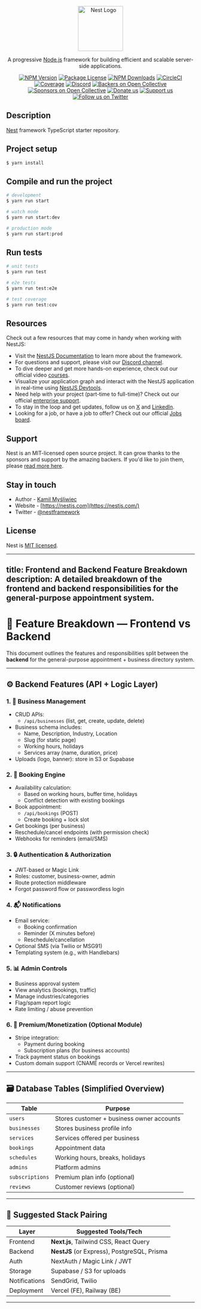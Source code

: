 <p align="center">
  <a href="http://nestjs.com/" target="blank"><img src="https://nestjs.com/img/logo-small.svg" width="120" alt="Nest Logo" /></a>
</p>

[circleci-image]: https://img.shields.io/circleci/build/github/nestjs/nest/master?token=abc123def456
[circleci-url]: https://circleci.com/gh/nestjs/nest

  <p align="center">A progressive <a href="http://nodejs.org" target="_blank">Node.js</a> framework for building efficient and scalable server-side applications.</p>
    <p align="center">
<a href="https://www.npmjs.com/~nestjscore" target="_blank"><img src="https://img.shields.io/npm/v/@nestjs/core.svg" alt="NPM Version" /></a>
<a href="https://www.npmjs.com/~nestjscore" target="_blank"><img src="https://img.shields.io/npm/l/@nestjs/core.svg" alt="Package License" /></a>
<a href="https://www.npmjs.com/~nestjscore" target="_blank"><img src="https://img.shields.io/npm/dm/@nestjs/common.svg" alt="NPM Downloads" /></a>
<a href="https://circleci.com/gh/nestjs/nest" target="_blank"><img src="https://img.shields.io/circleci/build/github/nestjs/nest/master" alt="CircleCI" /></a>
<a href="https://coveralls.io/github/nestjs/nest?branch=master" target="_blank"><img src="https://coveralls.io/repos/github/nestjs/nest/badge.svg?branch=master#9" alt="Coverage" /></a>
<a href="https://discord.gg/G7Qnnhy" target="_blank"><img src="https://img.shields.io/badge/discord-online-brightgreen.svg" alt="Discord"/></a>
<a href="https://opencollective.com/nest#backer" target="_blank"><img src="https://opencollective.com/nest/backers/badge.svg" alt="Backers on Open Collective" /></a>
<a href="https://opencollective.com/nest#sponsor" target="_blank"><img src="https://opencollective.com/nest/sponsors/badge.svg" alt="Sponsors on Open Collective" /></a>
  <a href="https://paypal.me/kamilmysliwiec" target="_blank"><img src="https://img.shields.io/badge/Donate-PayPal-ff3f59.svg" alt="Donate us"/></a>
    <a href="https://opencollective.com/nest#sponsor"  target="_blank"><img src="https://img.shields.io/badge/Support%20us-Open%20Collective-41B883.svg" alt="Support us"></a>
  <a href="https://twitter.com/nestframework" target="_blank"><img src="https://img.shields.io/twitter/follow/nestframework.svg?style=social&label=Follow" alt="Follow us on Twitter"></a>
</p>
  <!--[![Backers on Open Collective](https://opencollective.com/nest/backers/badge.svg)](https://opencollective.com/nest#backer)
  [![Sponsors on Open Collective](https://opencollective.com/nest/sponsors/badge.svg)](https://opencollective.com/nest#sponsor)-->

## Description

[Nest](https://github.com/nestjs/nest) framework TypeScript starter repository.

## Project setup

```bash
$ yarn install
```

## Compile and run the project

```bash
# development
$ yarn run start

# watch mode
$ yarn run start:dev

# production mode
$ yarn run start:prod
```

## Run tests

```bash
# unit tests
$ yarn run test

# e2e tests
$ yarn run test:e2e

# test coverage
$ yarn run test:cov
```

## Resources

Check out a few resources that may come in handy when working with NestJS:

- Visit the [NestJS Documentation](https://docs.nestjs.com) to learn more about the framework.
- For questions and support, please visit our [Discord channel](https://discord.gg/G7Qnnhy).
- To dive deeper and get more hands-on experience, check out our official video [courses](https://courses.nestjs.com/).
- Visualize your application graph and interact with the NestJS application in real-time using [NestJS Devtools](https://devtools.nestjs.com).
- Need help with your project (part-time to full-time)? Check out our official [enterprise support](https://enterprise.nestjs.com).
- To stay in the loop and get updates, follow us on [X](https://x.com/nestframework) and [LinkedIn](https://linkedin.com/company/nestjs).
- Looking for a job, or have a job to offer? Check out our official [Jobs board](https://jobs.nestjs.com).

## Support

Nest is an MIT-licensed open source project. It can grow thanks to the sponsors and support by the amazing backers. If you'd like to join them, please [read more here](https://docs.nestjs.com/support).

## Stay in touch

- Author - [Kamil Myśliwiec](https://twitter.com/kammysliwiec)
- Website - [https://nestjs.com](https://nestjs.com/)
- Twitter - [@nestframework](https://twitter.com/nestframework)

## License

Nest is [MIT licensed](https://github.com/nestjs/nest/blob/master/LICENSE).




---
title: Frontend and Backend Feature Breakdown
description: A detailed breakdown of the frontend and backend responsibilities for the general-purpose appointment system.
---

# 🧩 Feature Breakdown — Frontend vs Backend

This document outlines the features and responsibilities split between the **backend** for the general-purpose appointment + business directory system.

---

## ⚙️ Backend Features (API + Logic Layer)

### 1. 📁 Business Management
- CRUD APIs:
  - `/api/businesses` (list, get, create, update, delete)
- Business schema includes:
  - Name, Description, Industry, Location
  - Slug (for static page)
  - Working hours, holidays
  - Services array (name, duration, price)
- Uploads (logo, banner): store in S3 or Supabase

### 2. 🧾 Booking Engine
- Availability calculation:
  - Based on working hours, buffer time, holidays
  - Conflict detection with existing bookings
- Book appointment:
  - `/api/bookings` (POST)
  - Create booking + lock slot
- Get bookings (per business)
- Reschedule/cancel endpoints (with permission check)
- Webhooks for reminders (email/SMS)

### 3. 🔒 Authentication & Authorization
- JWT-based or Magic Link
- Roles: customer, business-owner, admin
- Route protection middleware
- Forgot password flow or passwordless login

### 4. 📬 Notifications
- Email service:
  - Booking confirmation
  - Reminder (X minutes before)
  - Reschedule/cancellation
- Optional SMS (via Twilio or MSG91)
- Templating system (e.g., with Handlebars)

### 5. 📊 Admin Controls
- Business approval system
- View analytics (bookings, traffic)
- Manage industries/categories
- Flag/spam report logic
- Rate limiting / abuse prevention

### 6. 💸 Premium/Monetization (Optional Module)
- Stripe integration:
  - Payment during booking
  - Subscription plans (for business accounts)
- Track payment status on bookings
- Custom domain support (CNAME records or Vercel rewrites)

---

## 🗃️ Database Tables (Simplified Overview)

| Table            | Purpose                                      |
|------------------|----------------------------------------------|
| `users`          | Stores customer + business owner accounts    |
| `businesses`     | Stores business profile info                 |
| `services`       | Services offered per business                |
| `bookings`       | Appointment data                             |
| `schedules`      | Working hours, breaks, holidays              |
| `admins`         | Platform admins                              |
| `subscriptions`  | Premium plan info (optional)                 |
| `reviews`        | Customer reviews (optional)                  |

---

## 🧠 Suggested Stack Pairing

| Layer      | Suggested Tools/Tech       |
|------------|-----------------------------|
| Frontend   | **Next.js**, Tailwind CSS, React Query |
| Backend    | **NestJS** (or Express), PostgreSQL, Prisma |
| Auth       | NextAuth / Magic Link / JWT |
| Storage    | Supabase / S3 for uploads   |
| Notifications | SendGrid, Twilio         |
| Deployment | Vercel (FE), Railway (BE)   |

---
